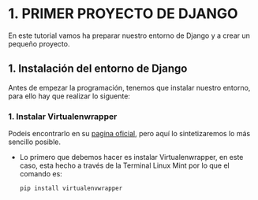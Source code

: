 # 1. PRIMER PROYECTO DE DJANGO

En este tutorial vamos ha preparar nuestro entorno de Django y a crear un pequeño proyecto.

## 1. Instalación del entorno de Django

Antes de empezar la programación, tenemos que instalar nuestro entorno, para ello hay que realizar lo siguente:

### 1. Instalar Virtualenwrapper 

Podeis encontrarlo en su [pagina oficial](https://virtualenvwrapper.readthedocs.io/en/latest/), pero aquí lo sintetizaremos lo más sencillo posible.

  * Lo primero que debemos hacer es instalar Virtualenwrapper, en este caso, esta hecho a través de la Terminal Linux      Mint por lo que el comando es: 
  
    ```
    pip install virtualenvwrapper
    ```

